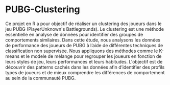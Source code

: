 # PUBG-Clustering

Ce projet en R a pour objectif de réaliser un clustering des joueurs dans le jeu PUBG (PlayerUnknown's Battlegrounds). Le clustering est une méthode essentielle en analyse de données pour identifier des groupes de comportements similaires. Dans cette étude, nous analysons les données de performance des joueurs de PUBG à l’aide de différentes techniques de classification non supervisée. Nous appliquons des méthodes comme le K-means et le modele de mélange pour regrouper les joueurs en fonction de leurs styles de jeu, leurs performances et leurs habitudes. L'objectif est de découvrir des patterns cachés dans les données afin d’identifier des profils types de joueurs et de mieux comprendre les différences de comportement au sein de la communauté PUBG.

